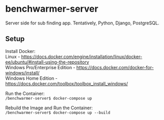 # benchwarmer-server
Server side for sub finding app. Tentatively, Python, Django, PostgreSQL.

## Setup
Install Docker:  
Linux - https://docs.docker.com/engine/installation/linux/docker-ee/ubuntu/#install-using-the-repository  
Windows Pro/Enterprise Edition - https://docs.docker.com/docker-for-windows/install/  
Windows Home Edition - https://docs.docker.com/toolbox/toolbox_install_windows/  

Run the Container:  
`/benchwarmer-server$ docker-compose up`  

Rebuild the Image and Run the Container:  
`/benchwarmer-server$ docker-compose up --build`  